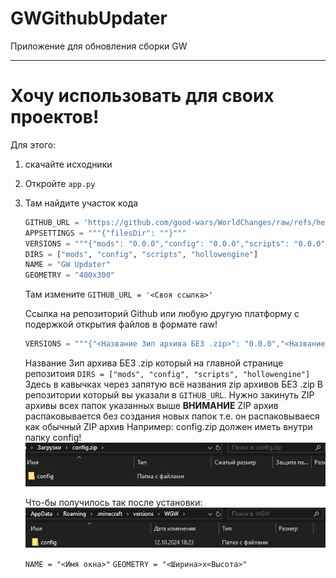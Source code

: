 # GWGithubUpdater

Приложение для обновления сборки GW

---

# Хочу использовать для своих проектов!

Для этого:

1. скачайте исходники
2. Откройте `app.py`
3. Там найдите участок кода

   ```python
   GITHUB_URL = 'https://github.com/good-wars/WorldChanges/raw/refs/heads/main/'
   APPSETTINGS = """{"filesDir": ""}"""
   VERSIONS = """{"mods": "0.0.0","config": "0.0.0","scripts": "0.0.0","hollowengine": "0.0.0"}"""
   DIRS = ["mods", "config", "scripts", "hollowengine"]
   NAME = "GW Updater"
   GEOMETRY = "400x300"
   ```
   Там измените
   `GITHUB_URL = '<Своя ссылка>'`

   Ссылка на репозиторий Github или любую другую платформу с подержкой открытия файлов в формате raw!

   ```python
   VERSIONS = """{"<Название Зип архива БЕЗ .zip>": "0.0.0","<Название Зип архива БЕЗ .zip>": "0.0.0","<Название Зип архива БЕЗ .zip>": "0.0.0","<Название Зип архива БЕЗ .zip>": "0.0.0", "И так далее": "ВЕРСИЯ"}"""
   ```
   Название Зип архива БЕЗ .zip который на главной странице репозитоия
   `DIRS = ["mods", "config", "scripts", "hollowengine"]` Здесь в кавычках через запятую всё названия zip архивов БЕЗ .zip
   В репозитории который вы указали в `GITHUB_URL`. Нужно закинуть ZIP архивы всех папок указанных выше
   **ВНИМАНИЕ**
   ZIP архив распаковывается без создания новых папок т.е. он распаковываеся как обычный ZIP архив
   Например:
   config.zip должен иметь внутри папку config!
   ![1728747671563](images/README/1728747671563.png)

   Что-бы получилось так после установки:
   ![1728747774736](images/README/1728747774736.png)

   `NAME = "<Имя окна>"`
   `GEOMETRY = "<Ширина>x<Высота>"`
